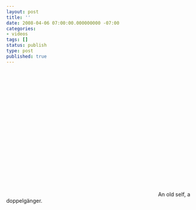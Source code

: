 ```yaml
---
layout: post
title: ''
date: 2008-04-06 07:00:00.000000000 -07:00
categories:
- videos
tags: []
status: publish
type: post
published: true
---
```

<object width="400" height="336"><param name="movie" value="http://www.youtube.com/v/XQ4EIq69_YI&amp;rel=0&amp;egm=0&amp;showinfo=0&amp;fs=1" /><param name="wmode" value="transparent" /><param name="allowFullScreen" value="true" /><embed src="http://www.youtube.com/v/XQ4EIq69_YI&amp;rel=0&amp;egm=0&amp;showinfo=0&amp;fs=1" type="application/x-shockwave-flash" width="400" height="336" allowfullscreen="true" wmode="transparent"></embed></object>
	    An old self, a doppelgänger.
